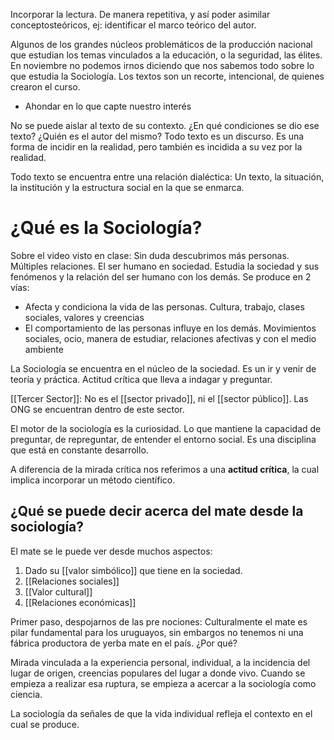 Incorporar la lectura. De manera repetitiva, y así poder asimilar conceptosteóricos, ej: identificar el marco teórico del autor.

Algunos de los grandes núcleos problemáticos de la producción nacional que estudian los temas vinculados a la educación, o la seguridad, las élites. En noviembre no podemos irnos diciendo que nos sabemos todo sobre lo que estudia la Sociología. Los textos son un recorte, intencional, de quienes crearon el curso. 
- Ahondar en lo que capte nuestro interés

No se puede aislar al texto de su contexto. ¿En qué condiciones se dio ese texto? ¿Quién es el autor del mismo? Todo texto es un discurso. Es una forma de incidir en la realidad, pero también es incidida a su vez por la realidad.

Todo texto se encuentra entre una relación dialéctica: Un texto, la situación, la institución y la estructura social en la que se enmarca.


# ¿Qué es la Sociología?
Sobre el video visto en clase:
Sin duda descubrimos más personas. Múltiples relaciones. El ser humano en sociedad. Estudia la sociedad y sus fenómenos y la relación del ser humano con los demás. Se produce en 2 vías:
- Afecta y condiciona la vida de las personas. Cultura, trabajo, clases sociales, valores y creencias
- El comportamiento de las personas influye en los demás. Movimientos sociales, ocio, manera de estudiar, relaciones afectivas y con el medio ambiente

La Sociología se encuentra en el núcleo de la sociedad. Es un ir y venir de teoría y práctica. Actitud crítica que lleva a indagar y preguntar.

[[Tercer Sector]]: No es el [[sector privado]], ni el [[sector público]]. Las ONG se encuentran dentro de este sector.

El motor de la sociología es la curiosidad. Lo que mantiene la capacidad de preguntar, de repreguntar, de entender el entorno social. Es una disciplina que está en constante desarrollo.

A diferencia de la mirada crítica nos referimos a una **actitud crítica**, la cual implica incorporar un método científico.

## ¿Qué se puede decir acerca del mate desde la sociología?

El mate se le puede ver desde muchos aspectos:
1. Dado su [[valor simbólico]] que tiene en la sociedad.
2. [[Relaciones sociales]]
3. [[Valor cultural]]
4. [[Relaciones económicas]]

Primer paso, despojarnos de las pre nociones: Culturalmente el mate es pilar fundamental para los uruguayos, sin embargos no tenemos ni una fábrica productora de yerba mate en el país. ¿Por qué?

Mirada vinculada a la experiencia personal, individual, a la incidencia del lugar de origen, creencias populares del lugar a donde vivo. Cuando se empieza a realizar esa ruptura, se empieza a acercar a la sociología como ciencia.

La sociología da señales de que la vida individual refleja el contexto en el cual se produce.